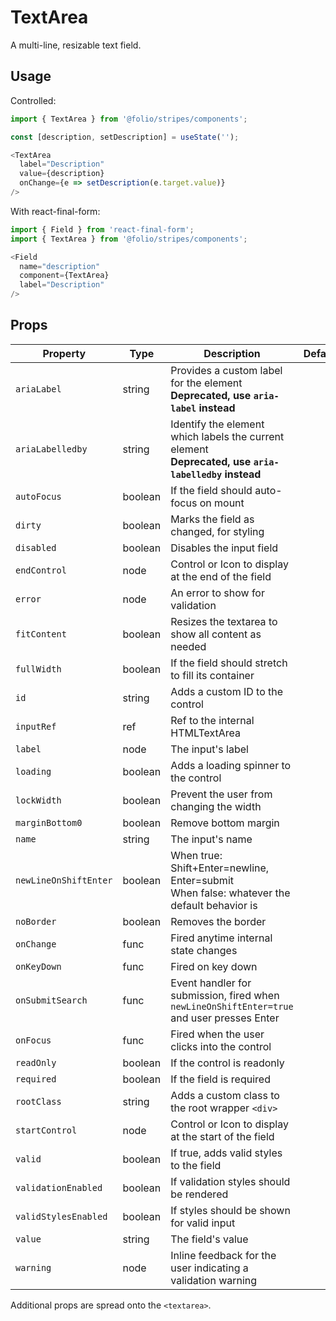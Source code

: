 # TextArea

A multi-line, resizable text field.

## Usage

Controlled:

```js
import { TextArea } from '@folio/stripes/components';

const [description, setDescription] = useState('');

<TextArea
  label="Description"
  value={description}
  onChange={e => setDescription(e.target.value)}
/>
```

With react-final-form:

```js
import { Field } from 'react-final-form';
import { TextArea } from '@folio/stripes/components';

<Field
  name="description"
  component={TextArea}
  label="Description"
/>
```

## Props

| Property | Type | Description | Default | Required |
| --- | --- | --- | --- | --- |
| `ariaLabel` | string | Provides a custom label for the element<br /> **Deprecated, use `aria-label` instead** | | |
| `ariaLabelledby` | string | Identify the element which labels the current element<br /> **Deprecated, use `aria-labelledby` instead** | | |
| `autoFocus` | boolean | If the field should auto-focus on mount | | |
| `dirty` | boolean | Marks the field as changed, for styling | | |
| `disabled` | boolean | Disables the input field | | |
| `endControl` | node | Control or Icon to display at the end of the field | | |
| `error` | node | An error to show for validation | | |
| `fitContent` | boolean | Resizes the textarea to show all content as needed | | |
| `fullWidth` | boolean | If the field should stretch to fill its container | | |
| `id` | string | Adds a custom ID to the control | | |
| `inputRef` | ref | Ref to the internal HTMLTextArea | | |
| `label` | node | The input's label | | |
| `loading` | boolean | Adds a loading spinner to the control | | |
| `lockWidth` | boolean | Prevent the user from changing the width | | |
| `marginBottom0` | boolean | Remove bottom margin | | |
| `name` | string | The input's name | | |
| `newLineOnShiftEnter` | boolean | When true: Shift+Enter=newline, Enter=submit<br />When false: whatever the default behavior is | | |
| `noBorder` | boolean | Removes the border | | |
| `onChange` | func | Fired anytime internal state changes | | |
| `onKeyDown` | func | Fired on key down | | |
| `onSubmitSearch` | func | Event handler for submission, fired when `newLineOnShiftEnter=true` and user presses Enter | | |
| `onFocus` | func | Fired when the user clicks into the control | | |
| `readOnly` | boolean | If the control is readonly | | |
| `required` | boolean | If the field is required | | |
| `rootClass` | string | Adds a custom class to the root wrapper `<div>` | | |
| `startControl` | node | Control or Icon to display at the start of the field | | |
| `valid` | boolean | If true, adds valid styles to the field | | |
| `validationEnabled` | boolean | If validation styles should be rendered | | |
| `validStylesEnabled` | boolean | If styles should be shown for valid input | | |
| `value` | string | The field's value | | |
| `warning` | node | Inline feedback for the user indicating a validation warning | | |

Additional props are spread onto the `<textarea>`.
